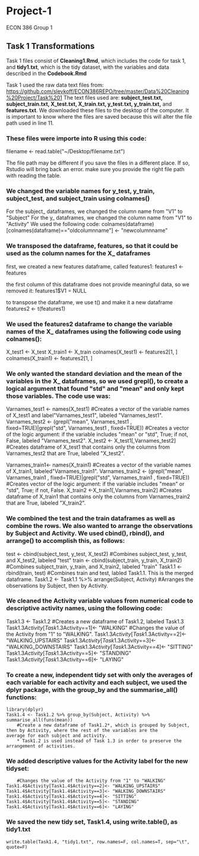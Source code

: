 # Project-1
ECON 386 Group 1 

## Task 1 Transformations
Task 1 files consist of __Cleaning1.Rmd__, which includes the code for task 1, and __tidy1.txt__, which is the tidy dataset, with the variables and data described in the __Codebook.Rmd__

Task 1 used the raw data text files from: https://github.com/slevkoff/ECON386REPO/tree/master/Data%20Cleaning%20Project/Task%201
  The text files used are: __subject_test.txt, subject_train.txt, X_test.txt, X_train.txt, y_test.txt, y_train.txt,__ and __features.txt__.
  We downloaded these files to the desktop of the computer. It is important to know where the files are saved because this will alter the   file path used in line 11.

### These files were importe into R using this code:
  filename <- read.table("~/Desktop/filename.txt")
  
  The file path may be different if you save the files in a different place. If so, Rstudio will bring back an error.     make sure you provide the right file path with reading the table.

### We changed the variable names for y_test, y_train, subject_test, and subject_train using colnames()
  For the subject_ dataframes, we changed the column name from "V1" to "Subject"
  For the y_ dataframes, we changed the column name from "V1" to "Activity"
    We used the following code:
    colnames(dataframe)[colnames(dataframe)=="oldcolumnname"] <- "newcolumnname"
    
### We transposed the dataframe, features, so that it could be used as the column names for the X_ dataframes

  first, we created a new features dataframe, called features1:
    features1 <- features
    
  the first column of this dataframe does not provide meaningful data, so we removed it:
    features1$V1 = NULL
    
  to transpose the dataframe, we use t() and make it a new dataframe
    features2 <- t(features1)
    
### We used the features2 dataframe to change the variable names of the X_ dataframes using the following code using colnames():
  X_test1 <- X_test 
  X_train1 <- X_train 
  colnames(X_test1) <- features2[1, ] 
  colnames(X_train1) <- features2[1, ]

### We only wanted the standard deviation and the mean of the variables in the X_ dataframes, so we used grepl(), to create a logical argument that found "std" and "mean" and only kept those variables. The code use was:
  Varnames_test1 <- names(X_test1) 
    #Creates a vector of the variable names of X_test1 and label"Varnames_test1", labeled "Varnames_test1".
  Varnames_test2 <-  (grepl("mean", Varnames_test1 , fixed=TRUE)|grepl("std", Varnames_test1 , fixed=TRUE)) 
    #Creates a vector of the logic argument: if the variable includes "mean" or "std", True; if not, False, labeled "Varnames_test2".
  X_test2 <- X_test1[,Varnames_test2] 
     #Creates dataframe of X_test1 that contains only the columns from Varnames_test2 that are True, labeled "X_test2".
 
  Varnames_train1<- names(X_train1) 
     #Creates a vector of the variable names of X_train1, labeled"Varnames_train1".
  Varnames_train2 <- (grepl("mean", Varnames_train1 , fixed=TRUE)|grepl("std", Varnames_train1 , fixed=TRUE)) 
    #Creates vector of the logic argument: if the variable includes "mean" or "std", True; if not, False.
  X_train2 <-X_train1[,Varnames_train2]
    #Creates dataframe of X_train1 that contains only the columns from Varnames_train2 that are True, labeled "X_train2".
    
### We combined the test and the train dataframes as well as combine the rows. We also wanted to arrange the observations by Subject and Activity. We used cbind(), rbind(), and arrange() to accomplish this, as follows: 
   test <- cbind(subject_test, y_test, X_test2) 
      #Combines subject_test, y_test, and X_test2, labeled "test"
   train <- cbind(subject_train, y_train, X_train2)
      #Combines subject_train, y_train, and X_train2, labeled "train"
   Task1.1 <- rbind(train, test) 
      #Combines train and test, labled Task1.1. This is the merged dataframe.
    Task1.2 <- Task1.1 %>% arrange(Subject, Activity) 
      #Arranges the observations by Subject, then by Activity.

### We cleaned the Activity variable values from numerical code to descriptive activity names, using the following code:
   Task1.3 <- Task1.2 #Creates a new dataframe of Task1.2, labeled Task1.3
    Task1.3$Activity[Task1.3$Activity==1]<- "WALKING" 
      #Changes the value of the Activity from "1" to "WALKING".
    Task1.3$Activity[Task1.3$Activity==2]<- "WALKING_UPSTAIRS"
    Task1.3$Activity[Task1.3$Activity==3]<- "WALKING_DOWNSTAIRS"
    Task1.3$Activity[Task1.3$Activity==4]<- "SITTING"
    Task1.3$Activity[Task1.3$Activity==5]<- "STANDING"
    Task1.3$Activity[Task1.3$Activity==6]<- "LAYING"
    
### To create a new, independent tidy set with only the averages of each variable for each activity and each subject, we used the dplyr package, with the group_by and the summarise_all() functions:
    library(dplyr)
    Task1.4 <- Task1.2 %>% group_by(Subject, Activity) %>% summarise_all(funs(mean)) 
        #Create a new dataframe of Task1.2*, which is grouped by Subject, then by Activity, where the rest of the variables are the               average for each subject and activity.
        * Task1.2 is used instead of Task 1.3 in order to preserve the arrangement of activities.
### We added descriptive values for the Activity label for the new tidyset:
  ```{r} Task1.4$Activity[Task1.4$Activity==1]<- "WALKING" 
      #Changes the value of the Activity from "1" to "WALKING"
  Task1.4$Activity[Task1.4$Activity==2]<- "WALKING_UPSTAIRS"
  Task1.4$Activity[Task1.4$Activity==3]<- "WALKING_DOWNSTAIRS"
  Task1.4$Activity[Task1.4$Activity==4]<- "SITTING"
  Task1.4$Activity[Task1.4$Activity==5]<- "STANDING"
  Task1.4$Activity[Task1.4$Activity==6]<- "LAYING"
  ```
### We saved the new tidy set, __Task1.4__, using write.table(), as __tidy1.txt__
    write.table(Task1.4, "tidy1.txt", row.names=F, col.names=T, sep="\t", quote=F) 
